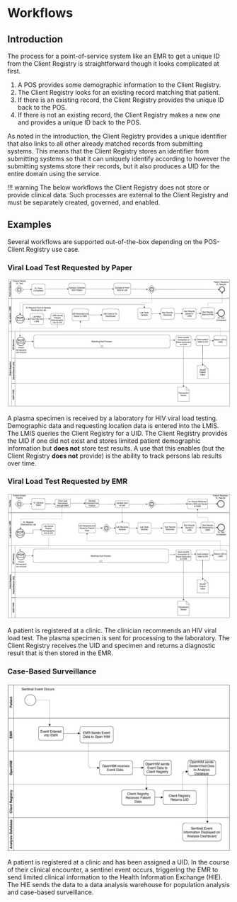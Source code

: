 # Workflows

## Introduction

The process for a point-of-service system like an EMR to get a unique ID from the Client Registry is straightforward though it looks complicated at first.

1. A POS provides some demographic information to the Client Registry.
2. The Client Registry looks for an existing record matching that patient.
3. If there is an existing record, the Client Registry provides the unique ID back to the POS.
4. If there is not an existing record, the Client Registry makes a new one and provides a unique ID back to the POS.

As noted in the introduction, the Client Registry provides a unique identifier that also links to all other already matched records from submitting systems. This means that the Client Registry stores an identifier from submitting systems so that it can uniquely identify according to however the submitting systems store their records, but it also produces a UID for the entire domain using the service.

!!! warning
    The below workflows the Client Registry does not store or provide clinical data. Such processes are external to the Client Registry and must be separately created, governed, and enabled. 

## Examples

Several workflows are supported out-of-the-box depending on the POS-Client Registry use case.

### Viral Load Test Requested by Paper

![Link to HIV Load Test Requested by Paper](../images/vl.png)

A plasma specimen is received by a laboratory for HIV viral load testing. Demographic data and requesting location data is entered into the LMIS. The LMIS queries the Client Registry for a UID. The Client Registry provides the UID if one did not exist and stores limited patient demographic information but **does not** store test results. A use that this enables (but the Client Registry **does not** provide) is the ability to track persons lab results over time.

### Viral Load Test Requested by EMR

![Link to HIV Load Test Requested by EMR](../images/emrvl.png)

A patient is registered at a clinic. The clinician recommends an HIV viral load test. The plasma specimen is sent for processing to the laboratory. The Client Registry receives the UID and specimen and returns a diagnostic result that is then stored in the EMR. 

### Case-Based Surveillance

![Link to HIV Load Test Requested by EMR](../images/cbs.png)

A patient is registered at a clinic and has been assigned a UID. In the course of their clinical encounter, a sentinel event occurs, triggering the EMR to send limited clinical information to the Health Information Exchange (HIE). The HIE sends the data to a data analysis warehouse for population analysis and case-based surveillance.
